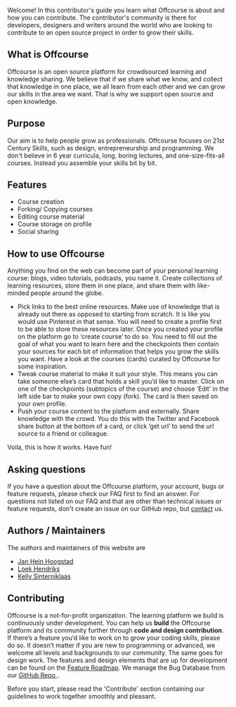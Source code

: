Welcome! In this contributor's guide you learn what Offcourse is about and how you can contribute. The contributor's community is there for developers, designers and writers around the world who are looking to contribute to an open source project in order to grow their skills.

## What is Offcourse

Offcourse is an open source platform for crowdsourced learning and knowledge sharing. We believe that if we share what we know, and collect that knowledge in one place, we all learn from each other and we can grow our skills in the area we want. That is why we support open source and open knowledge.

## Purpose

Our aim is to help people grow as professionals. Offcourse focuses on 21st Century Skills, such as design, entrepreneurship and programming. We don't believe in 6 year curricula, long, boring lectures, and one-size-fits-all courses. Instead you assemble your skills bit by bit.

## Features

* Course creation
* Forking/ Copying courses
* Editing course material
* Course storage on profile
* Social sharing

## How to use Offcourse

Anything you find on the web can become part of your personal learning course: blogs, video tutorials, podcasts, you name it. Create collections of learning resources, store them in one place, and share them with like-minded people around the globe.

* Pick links to the best online resources. Make use of knowledge that is already out there as opposed to starting from scratch. It is like you would use Pinterest in that sense. You will need to create a profile first to be able to store these resources later. Once you created your profile on the platform go to ‘create course’ to do so. You need to fill out the goal of what you want to learn here and the checkpoints then contain your sources for each bit of information that helps you grow the skills you want. Have a look at the courses \(cards\) curated by Offcourse for some inspiration.
* Tweak course material to make it suit your style. This means you can take someone else’s card that holds a skill you’d like to master. Click on one of the checkpoints \(subtopics of the course\) and choose ‘Edit’ in the left side bar to make your own copy \(fork\). The card is then saved on your own profile.
* Push your course content to the platform and externally. Share knowledge with the crowd. You do this with the Twitter and Facebook share button at the bottom of a card, or click ‘get url’ to send the url source to a friend or colleague.

Voila, this is how it works. Have fun!

## Asking questions

If you have a question about the Offcourse platform, your account, bugs or feature requests, please check our FAQ first to find an answer. For questions not listed on our FAQ and that are other than technical issues or feature requests, don't create an issue on our GitHub repo, but [contact](mailto:contact@offcourse.io) us.

## Authors / Maintainers

The authors and maintainers of this website are
* [Jan Hein Hoogstad](https://github.com/yeehaa123)
* [Loek Hendriks](https://github.com/loekhendriks)
* [Kelly Sinterniklaas](https://github.com/kellysinterniklaas)

## Contributing

Offcourse is a not-for-profit organization. The learning platform we build is continuously under development. You can help us **build** the Offcourse platform and its community further through **code and design contribution**. If there’s a feature you’d like to work on to grow your coding skills, please do so. It doesn’t matter if you are new to programming or advanced, we welcome all levels and backgrounds to our community. The same goes for design work. The features and design elements that are up for development can be found on the [Feature Roadmap](https://github.com/OffCourse/offcourse-next/tree/master/packages/documentation/public/feature-roadmap). We manage the Bug Database from our [GitHub Repo ](https://github.com/OffCourse/offcourse-next).


Before you start, please read the 'Contribute' section containing our guidelines to work together smoothly and pleasant. 
